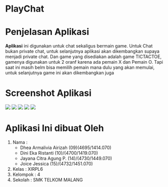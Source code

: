 # PlayChat

<h1> Penjelasan Aplikasi </h1>
<p> <b>Aplikasi</b> ini digunakan untuk chat sekaligus bermain game. Untuk Chat bukan private chat, untuk selanjutnya
aplikasi akan dikembangkan supaya menjadi private chat. Dan game yang disediakan adalah game TICTACTOE, gamenya digunakan untuk
2 oranf karena ada pemain X dan Pemain O. Tapi saat ini masih belm bisa memilih pemain mana dulu yang akan memulai,
untuk selanjutnya game ini akan dikembangkan juga </p>

<h1> Screenshot Aplikasi </h1>
<img src="https://cloud.githubusercontent.com/assets/22056134/24827790/eaef58b6-1c7a-11e7-9fa2-4b9b8fd75e8a.jpeg"/>
<img src="https://cloud.githubusercontent.com/assets/22056134/24827792/eafda470-1c7a-11e7-93b7-9167ed14cd8f.jpeg"/>
<img src="https://cloud.githubusercontent.com/assets/22056134/24827791/eaf707dc-1c7a-11e7-8616-b2fca345e88d.jpeg"/>
<img src="https://cloud.githubusercontent.com/assets/22056134/24827793/eb00d5a0-1c7a-11e7-98ef-862a23fc97bf.jpeg"/>
<img src="https://cloud.githubusercontent.com/assets/22056134/24827794/eb0788be-1c7a-11e7-92b0-2d512dd75ec8.jpeg"/>

<h1> Aplikasi Ini dibuat Oleh </h1>
<ol>
<li>Nama : 
<ul>
<li>Dhea Armalivia Airizah (09)(4695/1414.070)</li>
<li>Dini Eka Ristanti (10)/(4700/1419.070)</li>
<li>Jayana Citra Agung P. (14)/(4730/1449.070)</li>
<li>Joice Jessica (15)/(4732/1451.070)</li>
</ul>
</li>
<li>Kelas : XIRPL6</>
<li>Kelompok : 4 </li>
<li>Sekolah : SMK TELKOM MALANG </li>
</ol>
